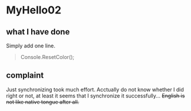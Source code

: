 # MyHello02
## what I have done
Simply add one line.
> Console.ResetColor();
## complaint
Just synchronizing took much effort.
Acctually do not know whether I did right or not, at least it seems that I synchronize it successfully...
~~English is not like native tongue after all.~~
